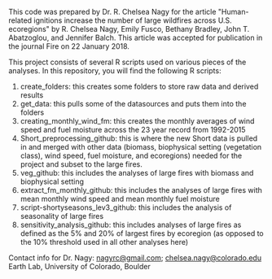 This code was prepared by Dr. R. Chelsea Nagy for the article "Human-related ignitions increase the number of large wildfires across U.S. ecoregions" by R. Chelsea Nagy, Emily Fusco, Bethany Bradley, John T. Abatzoglou, and Jennifer Balch.  This article was accepted for publication in the journal Fire on 22 January 2018.  

This project consists of several R scripts used on various pieces of the analyses.  In this repository, you will find the following R scripts:
1) create_folders: this creates some folders to store raw data and derived results
2) get_data: this pulls some of the datasources and puts them into the folders
3) creating_monthly_wind_fm: this creates the monthly averages of wind speed and fuel moisture across the 23 year record from 1992-2015
4) Short_preprocessing_github: this is where the new Short data is pulled in and merged with other data (biomass, biophysical setting (vegetation class), wind speed, fuel moisture, and ecoregions) needed for the project and subset to the large fires.
5) veg_github: this includes the analyses of large fires with biomass and biophysical setting
6) extract_fm_monthly_github: this includes the analyses of large fires with mean monthly wind speed and mean monthly fuel moisture
7) script-shortyseasons_lev3_github: this includes the analysis of seasonality of large fires
8) sensitivity_analysis_github: this includes analyses of large fires as defined as the 5% and 20% of largest fires by ecoregion (as opposed to the 10% threshold used in all other analyses here)


Contact info for Dr. Nagy:
nagyrc@gmail.com; chelsea.nagy@colorado.edu
Earth Lab, University of Colorado, Boulder




